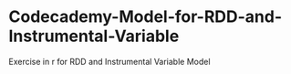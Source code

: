 # Codecademy-Model-for-RDD-and-Instrumental-Variable
Exercise in r for RDD and Instrumental Variable Model
